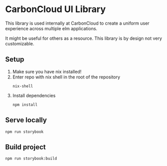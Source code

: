 # CarbonCloud UI Library

This library is used internally at CarbonCloud to create a uniform user experience across multiple elm applications.

It might be useful for others as a resource. This library is by design not very customizable.  

## Setup
1. Make sure you have nix installed!
2. Enter repo with nix shell in the root of the repository
   ```
   nix-shell
   ```
3. Install dependencies
   ```
   npm install
   ```

## Serve locally
```
npm run storybook
```

## Build project
```
npm run storybook:build
```
